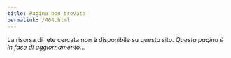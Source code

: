 ```yaml
---
title: Pagina non trovata
permalink: /404.html
---
```


La risorsa di rete cercata non è disponibile su questo sito.
<i>Questa pagina è in fase di aggiornamento...</i>
